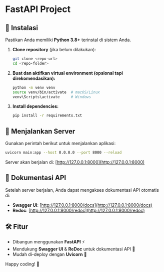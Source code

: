 # FastAPI Project

## 📌 Instalasi

Pastikan Anda memiliki **Python 3.8+** terinstal di sistem Anda.

1. **Clone repository** (jika belum dilakukan):
   ```bash
   git clone <repo-url>
   cd <repo-folder>
   ```

2. **Buat dan aktifkan virtual environment (opsional tapi direkomendasikan):**
   ```bash
   python -m venv venv
   source venv/bin/activate  # macOS/Linux
   venv\Scripts\activate     # Windows
   ```

3. **Install dependencies:**
   ```bash
   pip install -r requirements.txt
   ```

## 🚀 Menjalankan Server

Gunakan perintah berikut untuk menjalankan aplikasi:
```bash
uvicorn main:app --host 0.0.0.0 --port 8000 --reload
```

Server akan berjalan di: [http://127.0.0.1:8000](http://127.0.0.1:8000)

## 📜 Dokumentasi API

Setelah server berjalan, Anda dapat mengakses dokumentasi API otomatis di:
- **Swagger UI**: [http://127.0.0.1:8000/docs](http://127.0.0.1:8000/docs)
- **Redoc**: [http://127.0.0.1:8000/redoc](http://127.0.0.1:8000/redoc)

## 🛠 Fitur
- Dibangun menggunakan **FastAPI** ⚡
- Mendukung **Swagger UI** & **ReDoc** untuk dokumentasi API 📜
- Mudah di-deploy dengan **Uvicorn** 🚀

Happy coding! 🚀

